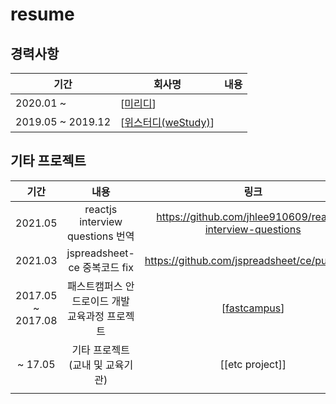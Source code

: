 # resume

## 경력사항

| 기간              | 회사명                | 내용 |
| ----------------- | --------------------- | ---- |
| 2020.01 ~         | [[미리디]]            |      |
| 2019.05 ~ 2019.12 | [[위스터디(weStudy)]] |      |

## 기타 프로젝트

|       기간        |                      내용                      |                            링크                            |
| :---------------: | :--------------------------------------------: | :--------------------------------------------------------: |
|      2021.05      |        reactjs interview questions 번역        | https://github.com/jhlee910609/reactjs-interview-questions |
|      2021.03      |          jspreadsheet-ce 중복코드 fix          |        https://github.com/jspreadsheet/ce/pull/1305        |
| 2017.05 ~ 2017.08 | 패스트캠퍼스 안드로이드 개발 교육과정 프로젝트 |                       [[fastcampus]]                       |
|      ~ 17.05      |        기타 프로젝트(교내 및 교육기관)         |                      [[etc project]]                       |
|                   |                                                |                                                            |

[//begin]: # "Autogenerated link references for markdown compatibility"
[미리디]: 미리디 "미리디"
[위스터디(westudy)]: 위스터디(weStudy) "위스터디(weStudy)"
[fastcampus]: fastcampus "fastcampus"
[//end]: # "Autogenerated link references"
